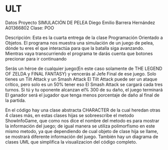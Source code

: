 # ULT
Datos Proyecto 
SIMULACIÓN DE PELEA 
Diego Emilio Barrera Hernández 
A01366802 
Clase: POO

Descripción: 
Esta es la cuarta entrega de la clase Programación Orientado a Objetos. 
El programa nos muestra una simulación de un juego de pelea, dónde tu eres el que interactúa para que la batalla siga avanzando. 
Mientras vaya transcurriendo el programa te darás cuenta que botones precionar para ir continuando

Serás un héroe de cualquier juego(En este caso solamente de THE LEGEND OF ZELDA y FINAL FANTASY) y vencerás al Jefe Final de ese juego. 
Solo tienes un Tilt Attack y un Smash Attack
El Tilt Attack puede ser un ataque crítico, pero solo es un 50% tener eso 
El Smash Attack se cargará cada tres turnos.
Si tú y tu oponente alcanzan el% 300 de su daño, el juego terminará 
El ganador será el jugador que tenga menos porcentaje de daño al final de la partida.

En el código hay una clase abstracta CHARACTER de la cual heredan otras 4 clases más, en estas clases hijas se sobreescribe el metodo 
ShowInfoGame, que como nos dice el nombre del metodo es para mostrar la información del juego; de igual manera se utiliza polimorfismo 
en este mismo metodo, ya que dependiendo de cual objeto de clase hija se llame, se mostrará diferente información del juego. 
También hay un diagrama de clases UML que simplifica la visualizacion del código completo.

